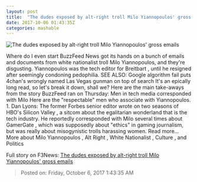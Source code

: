 ```yaml
---
layout: post
title:  "The dudes exposed by alt-right troll Milo Yiannopoulos' gross emails"
date: 2017-10-06 01:43:35Z
categories: mashable
---
```


![The dudes exposed by alt-right troll Milo Yiannopoulos' gross emails](https://i.amz.mshcdn.com/WfBfqxKmcwh3Eh7g7Xqiphd3hwQ=/1200x630/2017%2F10%2F06%2Fbe%2F3811c92efdb94a74aed98e75a8578871.2fe38.jpg)

Where do I even start BuzzFeed News got its hands on a bunch of emails and documents from white nationalist troll Milo Yiannopoulos, and they're disgusting. Yiannopoulos was the tech editor for Breitbart , until he resigned after seemingly condoning pedophilia. SEE ALSO: Google algorithm fail puts 4chan's wrongly named Las Vegas gunman on top of search It's an epically long read, so let's break it down, shall we? Here are the main take-aways from the story BuzzFeed ran on Thursday: Men in tech media corresponded with Milo Here are the "respectable" men who associate with Yiannopoulos. 1. Dan Lyons: The former Forbes senior editor wrote on two seasons of HBO's Silicon Valley , a sitcom about the egalitarian wonderland that is the tech industry. He reportedly corresponded with Milo several times about GamerGate , which was supposedly about "ethics" in gaming journalism, but was really about misogynistic trolls harassing women. Read more... More about Milo Yiannopoulos , Alt Right , White Nationalist , Culture , and Politics


Full story on F3News: [The dudes exposed by alt-right troll Milo Yiannopoulos' gross emails](http://www.f3nws.com/n/syDhBE)

> Posted on: Friday, October 6, 2017 1:43:35 AM

